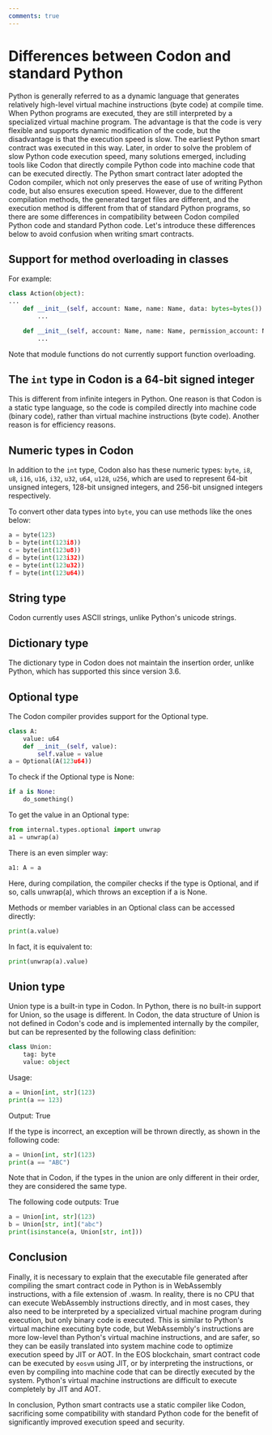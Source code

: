 ```yaml
---
comments: true
---
```


# Differences between Codon and standard Python

Python is generally referred to as a dynamic language that generates relatively high-level virtual machine instructions (byte code) at compile time. When Python programs are executed, they are still interpreted by a specialized virtual machine program. The advantage is that the code is very flexible and supports dynamic modification of the code, but the disadvantage is that the execution speed is slow. The earliest Python smart contract was executed in this way. Later, in order to solve the problem of slow Python code execution speed, many solutions emerged, including tools like Codon that directly compile Python code into machine code that can be executed directly. The Python smart contract later adopted the Codon compiler, which not only preserves the ease of use of writing Python code, but also ensures execution speed. However, due to the different compilation methods, the generated target files are different, and the execution method is different from that of standard Python programs, so there are some differences in compatibility between Codon compiled Python code and standard Python code. Let's introduce these differences below to avoid confusion when writing smart contracts.

## Support for method overloading in classes

For example:

```python
class Action(object):
...
    def __init__(self, account: Name, name: Name, data: bytes=bytes()):
        ...

    def __init__(self, account: Name, name: Name, permission_account: Name, data: bytes=bytes()):
        ...
```

Note that module functions do not currently support function overloading.

## The `int` type in Codon is a 64-bit signed integer

This is different from infinite integers in Python. One reason is that Codon is a static type language, so the code is compiled directly into machine code (binary code), rather than virtual machine instructions (byte code). Another reason is for efficiency reasons.

## Numeric types in Codon

In addition to the `int` type, Codon also has these numeric types: `byte`, `i8`, `u8`, `i16`, `u16`, `i32`, `u32`, `u64`, `u128`, `u256`, which are used to represent 64-bit unsigned integers, 128-bit unsigned integers, and 256-bit unsigned integers respectively.

To convert other data types into `byte`, you can use methods like the ones below:

```python
a = byte(123)
b = byte(int(123i8))
c = byte(int(123u8))
d = byte(int(123i32))
e = byte(int(123u32))
f = byte(int(123u64))
```

## String type

Codon currently uses ASCII strings, unlike Python's unicode strings.

## Dictionary type

The dictionary type in Codon does not maintain the insertion order, unlike Python, which has supported this since version 3.6.

## Optional type

The Codon compiler provides support for the Optional type.

```python
class A:
    value: u64
    def __init__(self, value):
        self.value = value
a = Optional(A(123u64))
```

To check if the Optional type is None:

```python
if a is None:
    do_something()
```

To get the value in an Optional type:

```python
from internal.types.optional import unwrap
a1 = unwrap(a)
```

There is an even simpler way:

```python
a1: A = a
```

Here, during compilation, the compiler checks if the type is Optional, and if so, calls unwrap(a), which throws an exception if a is None.

Methods or member variables in an Optional class can be accessed directly:

```python
print(a.value)
```

In fact, it is equivalent to:

```python
print(unwrap(a).value)
```

## Union type

Union type is a built-in type in Codon. In Python, there is no built-in support for Union, so the usage is different. In Codon, the data structure of Union is not defined in Codon's code and is implemented internally by the compiler, but can be represented by the following class definition:

```python
class Union:
    tag: byte
    value: object
```

Usage:

```python
a = Union[int, str](123)
print(a == 123)
```

Output: True

If the type is incorrect, an exception will be thrown directly, as shown in the following code:

```python
a = Union[int, str](123)
print(a == "ABC")
```

Note that in Codon, if the types in the union are only different in their order, they are considered the same type.

The following code outputs: True

```python
a = Union[int, str](123)
b = Union[str, int]("abc")
print(isinstance(a, Union[str, int]))
```

## Conclusion

Finally, it is necessary to explain that the executable file generated after compiling the smart contract code in Python is in WebAssembly instructions, with a file extension of .wasm. In reality, there is no CPU that can execute WebAssembly instructions directly, and in most cases, they also need to be interpreted by a specialized virtual machine program during execution, but only binary code is executed. This is similar to Python's virtual machine executing byte code, but WebAssembly's instructions are more low-level than Python's virtual machine instructions, and are safer, so they can be easily translated into system machine code to optimize execution speed by JIT or AOT. In the EOS blockchain, smart contract code can be executed by `eosvm` using JIT, or by interpreting the instructions, or even by compiling into machine code that can be directly executed by the system. Python's virtual machine instructions are difficult to execute completely by JIT and AOT.

In conclusion, Python smart contracts use a static compiler like Codon, sacrificing some compatibility with standard Python code for the benefit of significantly improved execution speed and security.
